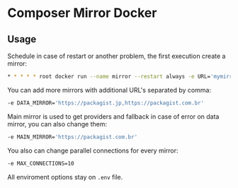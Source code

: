 # Composer Mirror Docker

## Usage

Schedule in case of restart or another problem, the first execution create a mirror:

```bash
* * * * * root docker run --name mirror --restart always -e URL='mymirror.com' webysther/composer-mirror
```

You can add more mirrors with additional URL's separated by comma:

```bash
-e DATA_MIRROR='https://packagist.jp,https://packagist.com.br'
```

Main mirror is used to get providers and fallback in case of error on data mirror, you can also change them:

```bash
-e MAIN_MIRROR='https://packagist.com.br'
```

You also can change parallel connections for every mirror:

```bash
-e MAX_CONNECTIONS=10
```

All enviroment options stay on `.env` file.
